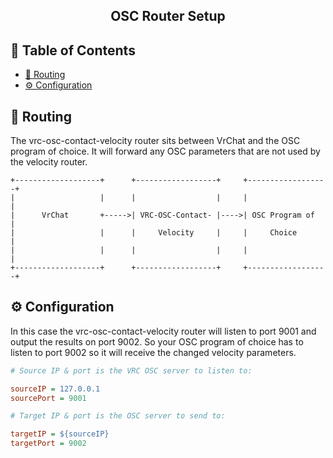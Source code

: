 <h2 align="center">OSC Router Setup</h2>

<h2> 📝 Table of Contents </h2>

- [🔀 Routing](#-routing)
- [⚙️ Configuration](#️-configuration)

## 🔀 Routing

The vrc-osc-contact-velocity router sits between VrChat and the OSC program of choice. It will forward any OSC parameters that are not used by the velocity router.

    +-------------------+      +------------------+     +------------------+
    |                   |      |                  |     |                  |
    |      VrChat       +----->| VRC-OSC-Contact- |---->| OSC Program of   |
    |                   |      |     Velocity     |     |     Choice       |
    |                   |      |                  |     |                  |
    +-------------------+      +------------------+     +------------------+

## ⚙️ Configuration

In this case the vrc-osc-contact-velocity router will listen to port 9001 and output the results on port 9002. So your OSC program of choice has to listen to port 9002 so it will receive the changed velocity parameters.

````INI
# Source IP & port is the VRC OSC server to listen to:

sourceIP = 127.0.0.1
sourcePort = 9001

# Target IP & port is the OSC server to send to:

targetIP = ${sourceIP}
targetPort = 9002
````




